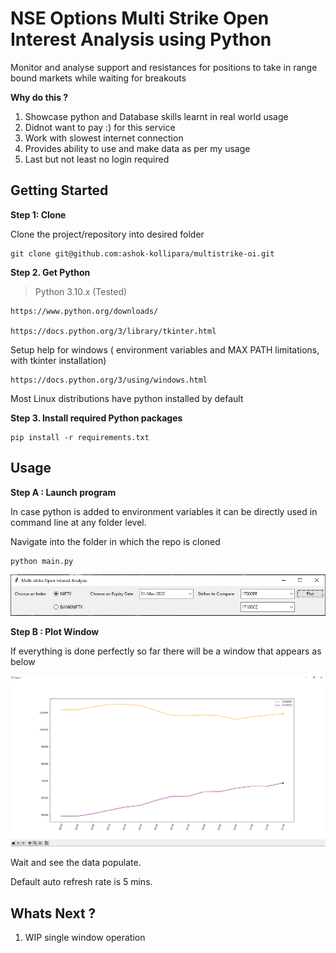 # NSE Options Multi Strike Open Interest Analysis using Python
Monitor and analyse support and resistances for positions to take in range bound markets while waiting for breakouts

**Why do this ?**

1. Showcase python and Database skills learnt in real world usage
2. Didnot want to pay :) for this service
3. Work with slowest internet connection
4. Provides ability to use and make data as per my usage
5. Last but not least no login required


## Getting Started

**Step 1: Clone** 

Clone the project/repository into desired folder

```
git clone git@github.com:ashok-kollipara/multistrike-oi.git
```

**Step 2. Get Python**

> Python 3.10.x (Tested) 

```
https://www.python.org/downloads/

https://docs.python.org/3/library/tkinter.html

```

Setup help for windows ( environment variables and MAX PATH limitations, with tkinter installation)

```
https://docs.python.org/3/using/windows.html
```
Most Linux distributions have python installed by default

**Step 3. Install required Python packages**
 
```
pip install -r requirements.txt
```

## Usage

**Step A : Launch program**

In case python is added to environment variables it can be directly used in command line at any folder level. 

Navigate into the folder in which the repo is cloned

```
python main.py
```

![Step A](/images/UI.PNG)

**Step B : Plot Window**

If everything is done perfectly so far there will be a window that appears as below

![Step B](/images/PLOT.PNG)

Wait and see the data populate.

Default auto refresh rate is 5 mins.


## Whats Next ?

1. WIP single window operation
